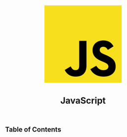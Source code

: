 <h1 align="center">
  <br>
  <img src="../img/javascript.png" alt="JavaScript" height="250">
  <br>
  <br>
  JavaScript
  <br>
  <br>
</h1>

## Table of Contents